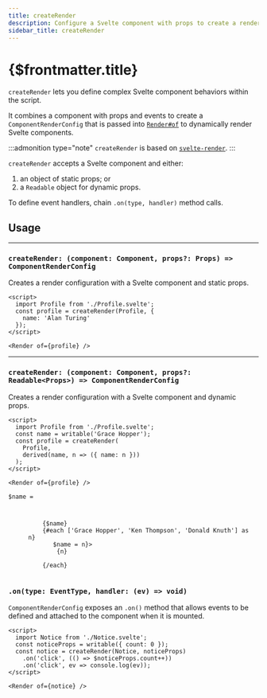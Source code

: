 ```yaml
---
title: createRender
description: Configure a Svelte component with props to create a render config
sidebar_title: createRender
---
```


<script>
  import { Render, createRender } from 'svelte-headless-table';
  import { useHljs } from '$lib/utils/useHljs';
  useHljs('ts');
</script>

# {$frontmatter.title}

`createRender` lets you define complex Svelte component behaviors within the script.

It combines a component with props and events to create a `ComponentRenderConfig` that is passed into [`Render#of`](./--render.md) to dynamically render Svelte components.

:::admonition type="note"
`createRender` is based on [`svelte-render`](https://github.com/bryanmylee/svelte-render).
:::

`createRender` accepts a Svelte component and either:

1. an object of static props; or
2. a `Readable` object for dynamic props.

To define event handlers, chain `.on(type, handler)` method calls.

## Usage

---

### `createRender: (component: Component, props?: Props) => ComponentRenderConfig`

Creates a render configuration with a Svelte component and static props.

```svelte
<script>
  import Profile from './Profile.svelte';
  const profile = createRender(Profile, {
    name: 'Alan Turing'
  });
</script>

<Render of={profile} />
```

<script>
  import Profile from './_Profile.svelte';
  const profile = createRender(Profile, { name: 'Alan Turing' });
</script>

<Render of={profile} />

---

### `createRender: (component: Component, props?: Readable<Props>) => ComponentRenderConfig`

Creates a render configuration with a Svelte component and dynamic props.

```svelte
<script>
  import Profile from './Profile.svelte';
  const name = writable('Grace Hopper');
  const profile = createRender(
    Profile,
    derived(name, n => ({ name: n }))
  );
</script>

<Render of={profile} />
```

<script>
  import { Menu, MenuItem } from '@svelteness/kit-docs';
  import { writable, derived } from 'svelte/store';

  const name = writable('Grace Hopper');
  const dynamicProfile = createRender(
    Profile,
    derived(name, n => ({ name: n }))
  );
</script>

<div class="flex justify-end items-baseline mb-4">
  <code>$name =
  <Menu class="ml-auto">
    <span slot="button" class="text-base">{$name}</span>
    {#each ['Grace Hopper', 'Ken Thompson', 'Donald Knuth'] as n}
      <MenuItem selected={$name === n} on:select={() => $name = n}>
        {n}
      </MenuItem>
    {/each}
  </Menu></code>
</div>
<Render of={dynamicProfile} />

### `.on(type: EventType, handler: (ev) => void)`

`ComponentRenderConfig` exposes an `.on()` method that allows events to be defined and attached to the component when it is mounted.

```svelte
<script>
  import Notice from './Notice.svelte';
  const noticeProps = writable({ count: 0 });
  const notice = createRender(Notice, noticeProps)
    .on('click', (() => $noticeProps.count++))
    .on('click', ev => console.log(ev));
</script>

<Render of={notice} />
```

<script lang="ts">
  import Notice from './_Notice.svelte';
  const noticeProps = writable({ count: 0 });
  const notice = createRender(Notice, noticeProps)
    .on('click', (() => $noticeProps.count++))
    .on('click', ev => console.log(ev));
</script>

<Render of={notice} />

